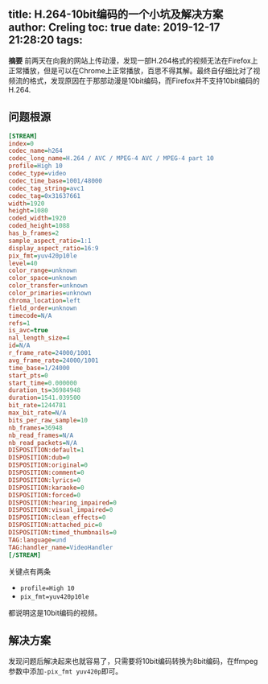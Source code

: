 title: H.264-10bit编码的一个小坑及解决方案
author: Creling
toc: true
date: 2019-12-17 21:28:20
tags:
---
**摘要** 前两天在向我的网站上传动漫，发现一部H.264格式的视频无法在Firefox上正常播放，但是可以在Chrome上正常播放，百思不得其解。最终自仔细比对了视频流的格式，发现原因在于那部动漫是10bit编码，而Firefox并不支持10bit编码的H.264.

## 问题根源
```ini
[STREAM]
index=0
codec_name=h264
codec_long_name=H.264 / AVC / MPEG-4 AVC / MPEG-4 part 10
profile=High 10
codec_type=video
codec_time_base=1001/48000
codec_tag_string=avc1
codec_tag=0x31637661
width=1920
height=1080
coded_width=1920
coded_height=1088
has_b_frames=2
sample_aspect_ratio=1:1
display_aspect_ratio=16:9
pix_fmt=yuv420p10le
level=40
color_range=unknown
color_space=unknown
color_transfer=unknown
color_primaries=unknown
chroma_location=left
field_order=unknown
timecode=N/A
refs=1
is_avc=true
nal_length_size=4
id=N/A
r_frame_rate=24000/1001
avg_frame_rate=24000/1001
time_base=1/24000
start_pts=0
start_time=0.000000
duration_ts=36984948
duration=1541.039500
bit_rate=1244781
max_bit_rate=N/A
bits_per_raw_sample=10
nb_frames=36948
nb_read_frames=N/A
nb_read_packets=N/A
DISPOSITION:default=1
DISPOSITION:dub=0
DISPOSITION:original=0
DISPOSITION:comment=0
DISPOSITION:lyrics=0
DISPOSITION:karaoke=0
DISPOSITION:forced=0
DISPOSITION:hearing_impaired=0
DISPOSITION:visual_impaired=0
DISPOSITION:clean_effects=0
DISPOSITION:attached_pic=0
DISPOSITION:timed_thumbnails=0
TAG:language=und
TAG:handler_name=VideoHandler
[/STREAM]
```
关键点有两条
- `profile=High 10`
- `pix_fmt=yuv420p10le`  

都说明这是10bit编码的视频。

## 解决方案
发现问题后解决起来也就容易了，只需要将10bit编码转换为8bit编码，在ffmpeg参数中添加`-pix_fmt yuv420p`即可。
